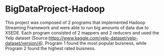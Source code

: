# BigDataProject-Hadoop

This project was composed of 2 programs that implemented Hadoop Streaming Framework and were able to run big amounts of data due to XSEDE. Each program consisted of 2 mappers and 2 reducers and used the Yelp dataset (Source:https://www.kaggle.com/yelp-dataset/yelp-dataset/version/4). Program 1 found the most popular buisness, while Program 2 found the highest rated buisness.
